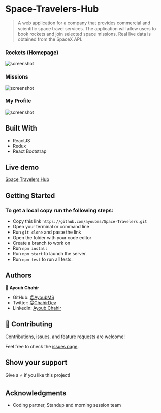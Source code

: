 # Space-Travelers-Hub

> A web application for a company that provides commercial and scientific space travel services. The application will allow users to book rockets and join selected space missions. Real live data is obtained from the SpaceX API.

### Rockets (Homepage)

![screenshot](./rockets.png)

### Missions

![screenshot](./missions.png)

### My Profile

![screenshot](./profile.png)

## Built With

- ReactJS
- Redux
- React Bootstrap

## Live demo

[Space Travelers Hub](https://ayoubms.github.io/Space-Travelers/#/)

## Getting Started

### To get a local copy run the following steps:

- Copy this link `https://github.com/ayoubms/Space-Travelers.git`
- Open your terminal or command line
- Run `git clone` and paste the link
- Open the folder with your code editor
- Create a branch to work on
- Run `npm install`
- Run `npm start` to launch the server.
- Run `npm test` to run all tests.

## Authors

👤 **Ayoub Chahir**

- GitHub: [@AyoubMS](https://github.com/AyoubMS)
- Twitter: [@ChahirDev](https://twitter.com/ChahirDev)
- LinkedIn: [Ayoub Chahir](https://www.linkedin.com/in/ayoub-chahir/)

## 🤝 Contributing

Contributions, issues, and feature requests are welcome!

Feel free to check the [issues page](https://github.com/AyoubMS/Space-Travelers/issues).

## Show your support

Give a ⭐️ if you like this project!

## Acknowledgments

- Coding partner, Standup and morning session team

